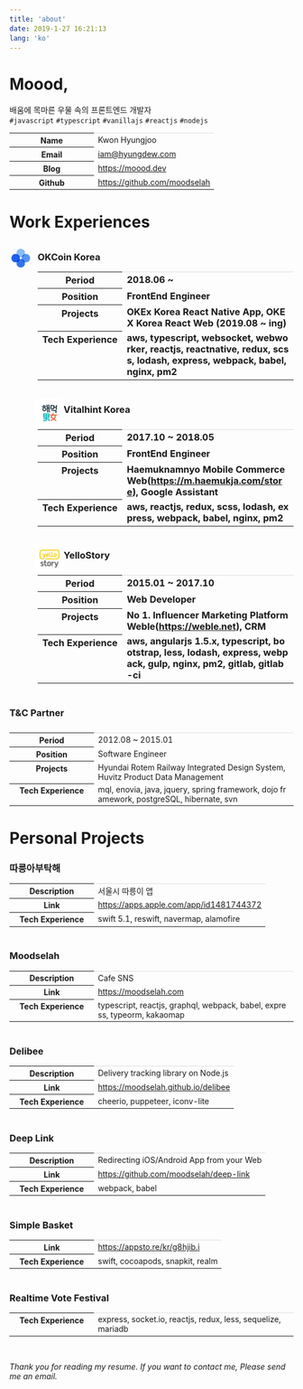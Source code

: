 ```yaml
---
title: 'about'
date: 2019-1-27 16:21:13
lang: 'ko'
---
```


# Moood,

배움에 목마른 우물 속의 프론트엔드 개발자  
`#javascript` `#typescript` `#vanillajs` `#reactjs` `#nodejs`

<table>
<colgroup>
    <col width="150px" />
    <col />
</colgroup>
<tr style="border-top: 1px solid hsla(0,0%,0%,0.12);">
    <th>Name</th>
    <td>Kwon Hyungjoo</td>
</tr>
<tr>
    <th>Email</th>
    <td><a href="mailto:iam@hyungdew.com">iam@hyungdew.com</a></td>
</tr>
<tr>
    <th>Blog</th>
    <td><a href="https://moood.dev">https://moood.dev</a></td>
</tr>
<tr>
    <th>Github</th>
    <td><a href="https://github.com/moodselah" target="_blank">https://github.com/moodselah</a></td>
</tr>
</table>

<h1 style="margin-bottom: 1.7rem;">Work Experiences</h1>

<div style="margin-left: 0px; width: 40px; float: left">
    <img src="./images/okex.jpg">
</div>
<h3 style="margin-top: 2.2rem; margin-bottom: 1.6rem; padding-left: 50px;">OKCoin Korea</span>

<table>
<colgroup>
    <col width="150px" />
    <col />
</colgroup>
<tr style="border-top: 1px solid hsla(0,0%,0%,0.12);">
    <th>Period</th>
    <td>2018.06 ~ </td>
</tr>
<tr>
    <th>Position</th>
    <td>FrontEnd Engineer</td>
</tr>
<tr>
    <th style="vertical-align: top">Projects</th>
    <td style="word-break: break-all">OKEx Korea React Native App, OKEX Korea React Web (2019.08 ~ ing)</td>
</tr>
<tr>
    <th style="vertical-align: top">Tech Experience</th>
    <td style="word-break: break-all">aws, typescript, websocket, webworker, reactjs, reactnative, redux, scss, lodash, express, webpack, babel, nginx, pm2</td>
</tr>
</table>

<div style="margin-left: -4px; margin-top: 1rem; width: 50px; float: left">
    <img src="./images/haemuk.jpg">
</div>
<h3 style="margin-top: 2.6rem; margin-bottom: 1.6rem; padding-left: 50px;">Vitalhint Korea</span>

<table>
<colgroup>
    <col width="150px" />
    <col />
</colgroup>
<tr style="border-top: 1px solid hsla(0,0%,0%,0.12);">
    <th>Period</th>
    <td>2017.10 ~ 2018.05</td>
</tr>
<tr>
    <th>Position</th>
    <td>FrontEnd Engineer</td>
</tr>
<tr>
    <th style="vertical-align: top">Projects</th>
    <td style="word-break: break-all">Haemuknamnyo Mobile Commerce Web(<a href="https://m.haemukja.com/store" target="_blank">https://m.haemukja.com/store</a>), Google Assistant</td>
</tr>
<tr>
    <th style="vertical-align: top">Tech Experience</th>
    <td style="word-break: break-all">aws, reactjs, redux, scss, lodash, express, webpack, babel, nginx, pm2</td>
</tr>
</table>

<div style="margin-left: -4px; margin-top: 1rem; width: 50px; float: left">
    <img src="./images/yellostory.jpg">
</div>
<h3 style="margin-top: 2.6rem; margin-bottom: 1.6rem; padding-left: 50px;">YelloStory</span>

<table>
<colgroup>
    <col width="150px" />
    <col />
</colgroup>
<tr style="border-top: 1px solid hsla(0,0%,0%,0.12);">
    <th>Period</th>
    <td>2015.01 ~ 2017.10</td>
</tr>
<tr>
    <th>Position</th>
    <td>Web Developer</td>
</tr>
<tr>
    <th style="vertical-align: top">Projects</th>
    <td style="word-break: break-all">No 1. Influencer Marketing Platform Weble(<a href="https://weble.net" target="_blank">https://weble.net</a>), CRM</td>
</tr>
<tr>
    <th style="vertical-align: top">Tech Experience</th>
    <td style="word-break: break-all">aws, angularjs 1.5.x, typescript, bootstrap, less, lodash, express, webpack, gulp, nginx, pm2, gitlab, gitlab-ci</td>
</tr>
</table>

<h3 style="margin-top: 2.6rem; margin-bottom: 1.6rem; ">T&C Partner</h3>

<table>
<colgroup>
    <col width="150px" />
    <col />
</colgroup>
<tr style="border-top: 1px solid hsla(0,0%,0%,0.12);">
    <th>Period</th>
    <td>2012.08 ~ 2015.01</td>
</tr>
<tr>
    <th>Position</th>
    <td>Software Engineer</td>
</tr>
<tr>
    <th style="vertical-align: top">Projects</th>
    <td style="word-break: break-all">Hyundai Rotem Railway Integrated Design System, Huvitz Product Data Management</td>
</tr>
<tr>
    <th style="vertical-align: top">Tech Experience</th>
    <td style="word-break: break-all">mql, enovia, java, jquery, spring framework, dojo framework, postgreSQL, hibernate, svn</td>
</tr>
</table>

# Personal Projects

### 따릉아부탁해

<table style="margin-bottom: 2.6rem">
<colgroup>
    <col width="150px" />
    <col />
</colgroup>
<tr style="border-top: 1px solid hsla(0,0%,0%,0.12);">
    <th>Description</th>
    <td>서울시 따릉이 앱</td>
</tr>
<tr>
    <th>Link</th>
    <td style="word-break: break-all"><a href="https://apps.apple.com/app/id1481744372" target="_blank">https://apps.apple.com/app/id1481744372</a></td>
</tr>
<tr>
    <th style="vertical-align: top">Tech Experience</th>
    <td style="word-break: break-all">swift 5.1, reswift, navermap, alamofire</td>
</tr>
</table>

### Moodselah

<table style="margin-bottom: 2.6rem">
<colgroup>
    <col width="150px" />
    <col />
</colgroup>
<tr style="border-top: 1px solid hsla(0,0%,0%,0.12);">
    <th>Description</th>
    <td>Cafe SNS</td>
</tr>
<tr>
    <th>Link</th>
    <td style="word-break: break-all"><a href="https://moodselah.com" target="_blank">https://moodselah.com</a></td>
</tr>
<tr>
    <th style="vertical-align: top">Tech Experience</th>
    <td style="word-break: break-all">typescript, reactjs, graphql, webpack, babel, express, typeorm, kakaomap</td>
</tr>
</table>

### Delibee

<table style="margin-bottom: 2.6rem">
<colgroup>
    <col width="150px" />
    <col />
</colgroup>
<tr style="border-top: 1px solid hsla(0,0%,0%,0.12);">
    <th>Description</th>
    <td>Delivery tracking library on Node.js</td>
</tr>
<tr>
    <th>Link</th>
    <td style="word-break: break-all"><a href="https://moodselah.github.io/delibee" target="_blank">https://moodselah.github.io/delibee</a></td>
</tr>
<tr>
    <th style="vertical-align: top">Tech Experience</th>
    <td style="word-break: break-all">cheerio, puppeteer, iconv-lite</td>
</tr>
</table>

### Deep Link

<table style="margin-bottom: 2.6rem">
<colgroup>
    <col width="150px" />
    <col />
</colgroup>
<tr style="border-top: 1px solid hsla(0,0%,0%,0.12);">
    <th>Description</th>
    <td>Redirecting iOS/Android App from your Web</td>
</tr>
<tr>
    <th>Link</th>
    <td style="word-break: break-all"><a href="https://github.com/moodselah/deep-link" target="_blank">https://github.com/moodselah/deep-link</a></td>
</tr>
<tr>
    <th style="vertical-align: top">Tech Experience</th>
    <td style="word-break: break-all">webpack, babel</td>
</tr>
</table>

### Simple Basket

<table style="margin-bottom: 2.6rem">
<colgroup>
    <col width="150px" />
    <col />
</colgroup>
<tr style="border-top: 1px solid hsla(0,0%,0%,0.12);">
    <th>Link</th>
    <td style="word-break: break-all"><a href="https://appsto.re/kr/g8hjib.i" target="_blank">https://appsto.re/kr/g8hjib.i</a></td>
</tr>
<tr>
    <th style="vertical-align: top">Tech Experience</th>
    <td style="word-break: break-all">swift, cocoapods, snapkit, realm</td>
</tr>
</table>

### Realtime Vote Festival

<table>
<colgroup>
    <col width="150px" />
    <col />
</colgroup>
<tr style="border-top: 1px solid hsla(0,0%,0%,0.12);">
    <th style="vertical-align: top">Tech Experience</th>
    <td style="word-break: break-all">express, socket.io, reactjs, redux, less, sequelize, mariadb</td>
</tr>
</table>
<br>

_Thank you for reading my resume. If you want to contact me, Please send me an email._
